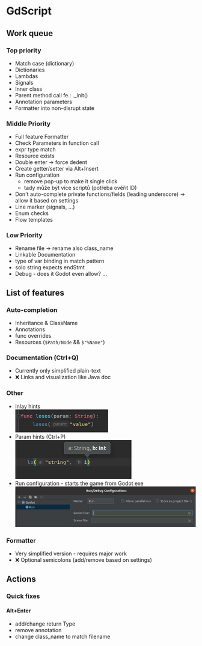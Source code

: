 # GdScript

## Work queue
### Top priority
- Match case (dictionary)
- Dictionaries
- Lambdas
- Signals
- Inner class
- Parent method call fe.: ._init()
- Annotation parameters
- Formatter into non-disrupt state

### Middle Priority
- Full feature Formatter
- Check Parameters in function call
- expr type match
- Resource exists
- Double enter -> force dedent
- Create getter/setter via Alt+Insert
- Run configuration
  - remove pop-up to make it single click
  - tady může být více scriptů (potřeba ověřit ID)
- Don't auto-complete private functions/fields (leading underscore) -> allow it based on settings
- Line marker (signals, ...)
- Enum checks
- Flow templates

### Low Priority
- Rename file -> rename also class_name
- Linkable Documentation
- type of var binding in match pattern
- solo string expects endStmt
- Debug - does it Godot even allow? ...

## List of features
### Auto-completion
- Inheritance & ClassName
- Annotations
- func overrides
- Resources (`$Path/Node` && `$"%Name"`)

### Documentation (Ctrl+Q)
- Currently only simplified plain-text
- ❌ Links and visualization like Java doc

### Other
- Inlay hints  
 ![](./screens/inlay.png)
- Param hints (Ctrl+P)  
![](./screens/param-hint.png)
- Run configuration - starts the game from Godot exe  
![](./screens/run-config.png)

### Formatter
- Very simplified version - requires major work  
- ❌ Optional semicolons (add/remove based on settings)

## Actions
### Quick fixes
#### Alt+Enter
- add/change return Type
- remove annotation
- change class_name to match filename
